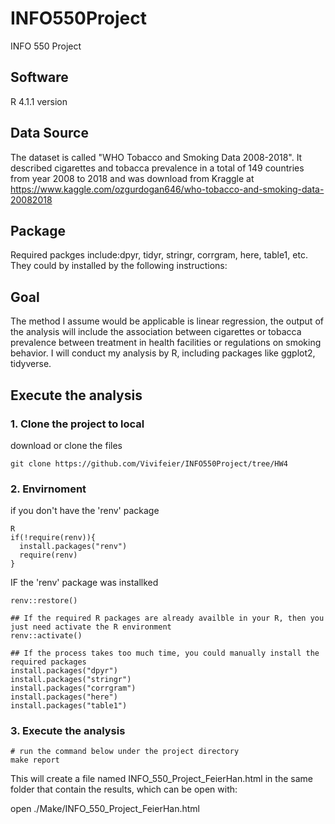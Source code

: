 # INFO550Project
INFO 550 Project

## Software
   R 4.1.1 version

## Data Source

   The dataset is called "WHO Tobacco and Smoking Data 2008-2018". It described cigarettes and tobacca prevalence in a total of 149 countries from year 2008 to 2018 and was download from Kraggle at https://www.kaggle.com/ozgurdogan646/who-tobacco-and-smoking-data-20082018

## Package
  Required packges include:dpyr, tidyr, stringr, corrgram, here, table1, etc.
  They could by installed by the following instructions:
  
## Goal
  The method I assume would be applicable is linear regression, the output of the analysis will include the association between cigarettes or tobacca prevalence between treatment in health facilities or regulations on smoking behavior. I will conduct my analysis by R, including packages like ggplot2, tidyverse.

## Execute the analysis

### 1. Clone the project to local
download or clone the files
```
git clone https://github.com/Vivifeier/INFO550Project/tree/HW4
```
### 2. Envirnoment
if you don't have the 'renv' package
```
R
if(!require(renv)){
  install.packages("renv")
  require(renv)
}
```
IF the 'renv' package was installked
```
renv::restore()

## If the required R packages are already availble in your R, then you just need activate the R environment
renv::activate()

## If the process takes too much time, you could manually install the required packages
install.packages("dpyr")
install.packages("stringr")
install.packages("corrgram")
install.packages("here")
install.packages("table1")
```

### 3. Execute the analysis
```
# run the command below under the project directory
make report
```
This will create a file named INFO_550_Project_FeierHan.html in the same folder that contain the results, which can be open with:

open ./Make/INFO_550_Project_FeierHan.html
